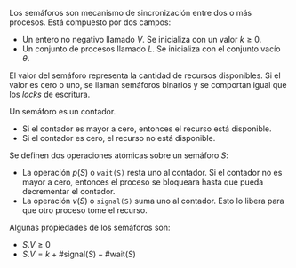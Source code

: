 Los semáforos son mecanismo de sincronización entre dos o más procesos. Está compuesto por dos campos:

- Un entero no negativo llamado $V$. Se inicializa con un valor $k \geq 0$.
- Un conjunto de procesos llamado $L$. Se inicializa con el conjunto vacío $\theta$.

El valor del semáforo representa la cantidad de recursos disponibles. Si el valor es cero o uno, se llaman semáforos binarios y se comportan igual que los *locks* de escritura.

Un semáforo es un contador.

- Si el contador es mayor a cero, entonces el recurso está disponible.
- Si el contador es cero, el recurso no está disponible.

Se definen dos operaciones atómicas sobre un semáforo $S$:

- La operación $p(S)$ o `wait(S)` resta uno al contador. Si el contador no es mayor a cero, entonces el proceso se bloqueara hasta que pueda decrementar el contador.
- La operación $v(S)$ o `signal(S)` suma uno al contador. Esto lo libera para que otro proceso tome el recurso.

Algunas propiedades de los semáforos son:

- $S.V \geq 0$
- $S.V = k + \#\text{signal}(S) - \#\text{wait}(S)$
